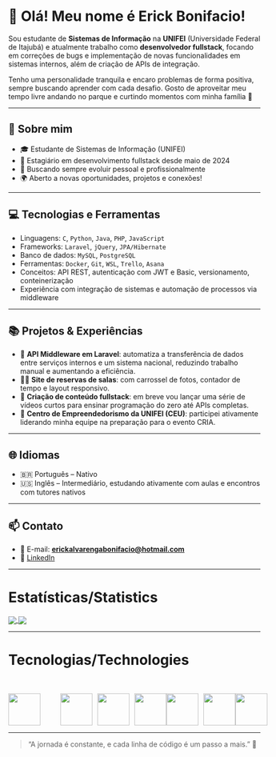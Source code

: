 # 👋 Olá! Meu nome é Erick Bonifacio!

Sou estudante de **Sistemas de Informação** na **UNIFEI** (Universidade Federal de Itajubá) e atualmente trabalho como **desenvolvedor fullstack**, focando em correções de bugs e implementação de novas funcionalidades em sistemas internos, além de criação de APIs de integração.

Tenho uma personalidade tranquila e encaro problemas de forma positiva, sempre buscando aprender com cada desafio. Gosto de aproveitar meu tempo livre andando no parque e curtindo momentos com minha família 💙

---

## 🚀 Sobre mim

- 🎓 Estudante de Sistemas de Informação (UNIFEI)
- 💼 Estagiário em desenvolvimento fullstack desde maio de 2024
- 🧠 Buscando sempre evoluir pessoal e profissionalmente
- 🌍 Aberto a novas oportunidades, projetos e conexões!

---

## 💻 Tecnologias e Ferramentas

- Linguagens: `C`, `Python`, `Java`, `PHP`, `JavaScript`
- Frameworks: `Laravel`, `jQuery`, `JPA/Hibernate`
- Banco de dados: `MySQL`, `PostgreSQL`
- Ferramentas: `Docker`, `Git`, `WSL`, `Trello`, `Asana`
- Conceitos: API REST, autenticação com JWT e Basic, versionamento, conteinerização
- Experiência com integração de sistemas e automação de processos via middleware

---

## 📚 Projetos & Experiências

- 🔧 **API Middleware em Laravel**: automatiza a transferência de dados entre serviços internos e um sistema nacional, reduzindo trabalho manual e aumentando a eficiência.
- 👨‍💻 **Site de reservas de salas**: com carrossel de fotos, contador de tempo e layout responsivo.
- 🧠 **Criação de conteúdo fullstack**: em breve vou lançar uma série de vídeos curtos para ensinar programação do zero até APIs completas.
- 🌱 **Centro de Empreendedorismo da UNIFEI (CEU)**: participei ativamente liderando minha equipe na preparação para o evento CRIA.

---

## 🌐 Idiomas

- 🇧🇷 Português – Nativo  
- 🇺🇸 Inglês – Intermediário, estudando ativamente com aulas e encontros com tutores nativos

---

## 📫 Contato

- 📧 E-mail: **erickalvarengabonifacio@hotmail.com**
- 💼 [LinkedIn](https://www.linkedin.com/in/seu-usuario-aqui)

---

# Estatísticas/Statistics

<a href="https://github.com/Erick-Bonifacio">
  <img align="center" src="https://github-readme-stats.vercel.app/api/top-langs/?username=Erick-Bonifacio&theme=merko" />
</a>
<a href="https://github.com/Erick-Bonifacio">
  <img align="center" src="https://streak-stats.demolab.com/?user=Erick-Bonifacio&theme=merko" />
</a>

---

# Tecnologias/Technologies

<div style="display: flex; justify-content: space-between; margin-top: 50px;">
  <a href="https://github.com/Erick-Bonifacio">
    <img align="justify" height="64" width="64" src="https://cdn.simpleicons.org/c/A8B9cc.svg" style="margin-right: 40px;" />
  </a>
  <a href="https://github.com/Erick-Bonifacio">
    <img align="justify" height="64" width="64" src="https://cdn.simpleicons.org/python/3776ab.svg" style="margin-right: 10px;" />
  </a>
  <a href="https://github.com/Erick-Bonifacio">
    <img align="justify" height="64" width="64" src="https://cdn.simpleicons.org/php/777BB4.svg" style="margin-right: 10px;" />
  </a>
  <a href="https://github.com/Erick-Bonifacio">
    <img align="justify" height="64" width="64" src="https://cdn.simpleicons.org/laravel" />
  </a>
  <a href="https://github.com/Erick-Bonifacio">
    <img align="justify" height="64" width="64" src="https://cdn.simpleicons.org/javascript/F7DF1E.svg" style="margin-right: 10px;" />
  </a>
  <a href="https://github.com/Erick-Bonifacio">
    <img align="justify" height="64" width="64" src="https://cdn.simpleicons.org/jquery" />
  </a>
  <a href="https://github.com/Erick-Bonifacio">
    <img align="justify" height="64" width="64" src="https://cdn.simpleicons.org/postgresql" />
  </a>
</div>

---

> “A jornada é constante, e cada linha de código é um passo a mais.” 🚀
